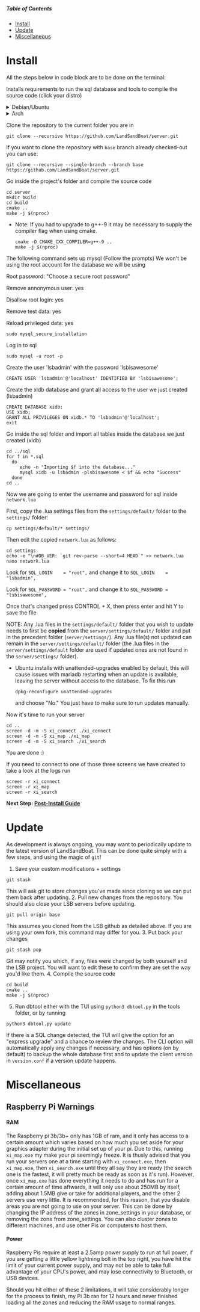 ##### Table of Contents  
- [Install](#install)
- [Update](#update)
- [Miscellaneous](#miscellaneous)

# Install

All the steps below in code block are to be done on the terminal:

Installs requirements to run the sql database and tools to compile the source code (click your distro)

<details>
  <summary>Debian/Ubuntu</summary>
 
Run these steps to use Mariadb's community provided .deb packages through apt:

https://mariadb.com/docs/connect/programming-languages/c/install/#connector-c-install-repo-configure-cs
```
sudo apt update
sudo apt install git python3 python3-pip g++-9 cmake make libluajit-5.1-dev libzmq3-dev libssl-dev zlib1g-dev mariadb-server libmariadb-dev binutils-dev
```
  * Note: Ubuntu 18.04 users will need to upgrade to g++-9.
    ```
    sudo add-apt-repository ppa:ubuntu-toolchain-r/test
    sudo apt update
    sudo apt install g++-9
    ```
  * Note: Debian stable (Buster) users will need to install g++-9 from the testing branch.
    ```
    sudo echo 'deb http://deb.debian.org/debian testing main' > /etc/apt/sources.list.d/testing.list
    sudo apt update
    sudo cat <<EOF > /etc/apt/preferences.d/pin
    Package: *
    Pin: release a=stable
    Pin-Priority: 700

    Package: *
    Pin: release a=testing
    Pin-Priority: 650
    EOF

    sudo apt install -t testing g++-9
    ```

</details>
<details>
  <summary>Arch</summary>

```
sudo pacman -S git python3 python-pip gcc cmake make luajit zeromq openssl zlib mariadb binutils
```
* Arch users will need to initialize and start the database software if not done already:
    ```
    sudo mysql_install_db --user=mysql --basedir=/usr --datadir=/var/lib/mysql
    sudo systemctl enable mariadb
    sudo systemctl start mariadb
    ```
</details>

Clone the repository to the current folder you are in
```
git clone --recursive https://github.com/LandSandBoat/server.git
```

If you want to clone the repository with `base` branch already checked-out you can use:
```
git clone --recursive --single-branch --branch base https://github.com/LandSandBoat/server.git
```

Go inside the project's folder and compile the source code
```
cd server
mkdir build
cd build
cmake ..
make -j $(nproc)
```
  * Note: If you had to upgrade to g++-9 it may be necessary to supply the compiler flag when using cmake.
    ```
    cmake -D CMAKE_CXX_COMPILER=g++-9 ..
    make -j $(nproc)
    ```

The following command sets up mysql (Follow the prompts)
We won't be using the root account for the database we will be using

Root password: "Choose a secure root password"

Remove annonymous user: yes

Disallow root login: yes

Remove test data: yes

Reload privileged data: yes
```
sudo mysql_secure_installation
```

Log in to sql
```
sudo mysql -u root -p
```

Create the user 'lsbadmin' with the password 'lsbisawesome'
```
CREATE USER 'lsbadmin'@'localhost' IDENTIFIED BY 'lsbisawesome';
```

Create the xidb database and grant all access to the user we just created (lsbadmin)
```
CREATE DATABASE xidb;
USE xidb;
GRANT ALL PRIVILEGES ON xidb.* TO 'lsbadmin'@'localhost';
exit
```

Go inside the sql folder and import all tables inside the database we just created (xidb)
```
cd ../sql
for f in *.sql
  do
     echo -n "Importing $f into the database..."
     mysql xidb -u lsbadmin -plsbisawesome < $f && echo "Success"      
  done
cd ..
```
Now we are going to enter the username and password for sql inside `network.lua`

First, copy the .lua settings files from the `settings/default/` folder to the `settings/` folder:
```
cp settings/default/* settings/
```

Then edit the copied `network.lua` as follows:

```
cd settings
echo -e "\n#DB_VER: `git rev-parse --short=4 HEAD`" >> network.lua
nano network.lua
```
Look for `SQL_LOGIN    = "root",` and change it to `SQL_LOGIN    = "lsbadmin",`

Look for `SQL_PASSWORD = "root",` and change it to `SQL_PASSWORD = "lsbisawesome",`

Once that's changed press CONTROL + X, then press enter and hit Y to save the file

NOTE: Any .lua files in the `settings/default/` folder that you wish to update needs to first be **copied** from the `server/settings/default/` folder and put in the precedent folder (`server/settings/`). Any .lua file(s) not updated can remain in the `server/settings/default/` folder (the .lua files in the `server/settings/default` folder are used if updated ones are not found in the `server/settings/` folder).

* Ubuntu installs with unattended-upgrades enabled by default, this will cause issues
with mariadb restarting when an update is available, leaving the server without
access to the database. To fix this run
  ```
  dpkg-reconfigure unattended-upgrades
  ```
  and choose "No." You just have to make sure to run updates manually.

Now it's time to run your server
```
cd ..
screen -d -m -S xi_connect ./xi_connect
screen -d -m -S xi_map ./xi_map
screen -d -m -S xi_search ./xi_search
```

You are done :)

If you need to connect to one of those three screens we have created to take a look at the logs run
```
screen -r xi_connect
screen -r xi_map
screen -r xi_search
```
**Next Step: [Post-Install Guide](Post-Install-Guide)**

# Update

As development is always ongoing, you may want to periodically update to the latest version of LandSandBoat. This can be done quite simply with a few steps, and using the magic of `git`! 

1. Save your custom modifications + settings
```
git stash
```
This will ask git to store changes you've made since cloning so we can put them back after updating.
2. Pull new changes from the repository. You should also close your LSB servers before updating.
```
git pull origin base
```
This assumes you cloned from the LSB github as detailed above. If you are using your own fork, this command may differ for you.
3. Put back your changes
```
git stash pop
```
Git may notify you which, if any, files were changed by both yourself and the LSB project. You will want to edit these to confirm they are set the way you'd like them.
4. Compile the source code
```
cd build
cmake ..
make -j $(nproc)
```
5. Run dbtool either with the TUI using `python3 dbtool.py` in the tools folder, or by running 
```
python3 dbtool.py update
```
If there is a SQL change detected, the TUI will give the option for an "express upgrade" and a chance to review the changes. The CLI option will automatically apply any changes if necessary, and has options (on by default) to backup the whole database first and to update the client version in `version.conf` if a version update happens.

# Miscellaneous
## Raspberry Pi Warnings
#### RAM
The Raspberry pi 3b/3b+ only has 1GB of ram, and it only has access to a certain amount which varies based on how much you set aside for your graphics adapter during the initial set up of your pi.  Due to this, running `xi_map.exe` my make your pi seemingly freeze.  It is thusly advised that you run your servers one at a time starting with `xi_connect.exe`, then `xi_map.exe`, then `xi_search.exe` until they all say they are ready (the search one is the fastest, it will pretty much be ready as soon as it's run).  However, once `xi_map.exe` has done everything it needs to do and has run for a certain amount of time aftwards, it will only use about 250MB by itself, adding about 1.5MB give or take for additional players, and the other 2 servers use very little.  It is recommended, for this reason, that you disable areas you are not going to use on your server.  This can be done by changing the IP address of the zones in zone_settings in your database, or removing the zone from zone_settings.  You can also cluster zones to different machines, and use other Pis or computers to host them.
#### Power
Raspberry Pis require at least a 2.5amp power supply to run at full power, if you are getting a little yellow lightning bolt in the top right, you have hit the limit of your current power supply, and may not be able to take full advantage of your CPU's power, and may lose connectivity to Bluetooth, or USB devices.

Should you hit either of these 2 limitations, it will take considerably longer for the process to finish, my Pi 3b ran for 12 hours and never finished loading all the zones and reducing the RAM usage to normal ranges.

